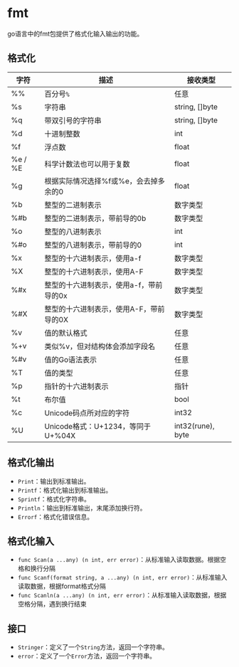 # fmt

go语言中的fmt包提供了格式化输入输出的功能。

## 格式化

| 字符 | 描述 | 接收类型 |
| --- | --- | --- |
| %% | 百分号`%` | 任意 |
| %s | 字符串 | string, []byte |
| %q | 带双引号的字符串 | string, []byte |
| %d | 十进制整数 | int |
| %f | 浮点数 | float |
| %e / %E | 科学计数法也可以用于复数 | float |
| %g | 根据实际情况选择%f或%e，会去掉多余的0 | float |
| %b | 整型的二进制表示 | 数字类型 |
| %#b | 整型的二进制表示，带前导的0b | 数字类型 |
| %o | 整型的八进制表示 | int |
| %#o | 整型的八进制表示，带前导的0 | int |
| %x | 整型的十六进制表示，使用a-f | 数字类型 |
| %X | 整型的十六进制表示，使用A-F | 数字类型 |
| %#x | 整型的十六进制表示，使用a-f，带前导的0x | 数字类型 |
| %#X | 整型的十六进制表示，使用A-F，带前导的0X | 数字类型 |
| %v | 值的默认格式 | 任意 |
| %+v | 类似%v，但对结构体会添加字段名 | 任意 |
| %#v | 值的Go语法表示 | 任意 |
| %T | 值的类型 | 任意 |
| %p | 指针的十六进制表示 | 指针 |
| %t | 布尔值 | bool |
| %c | Unicode码点所对应的字符 | int32 |
| %U | Unicode格式：U+1234，等同于U+%04X | int32(rune), byte |

## 格式化输出

- `Print`：输出到标准输出。
- `Printf`：格式化输出到标准输出。
- `Sprintf`：格式化字符串。
- `Println`：输出到标准输出，末尾添加换行符。
- `Errorf`：格式化错误信息。

## 格式化输入

- `func Scan(a ...any) (n int, err error)`：从标准输入读取数据。根据空格和换行分隔
- `func Scanf(format string, a ...any) (n int, err error)`：从标准输入读取数据，根据format格式分隔
- `func Scanln(a ...any) (n int, err error)`：从标准输入读取数据，根据空格分隔，遇到换行结束

## 接口

- `Stringer`：定义了一个`String`方法，返回一个字符串。
- `error`：定义了一个`Error`方法，返回一个字符串。
